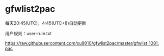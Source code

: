 # gfwlist2pac
每天20:45(UTC)，4:45(UTC+8)自动更新

用户规则：user-rule.txt

https://raw.githubusercontent.com/xu9010/gfwlist2pac/master/gfwlist_1081.pac
